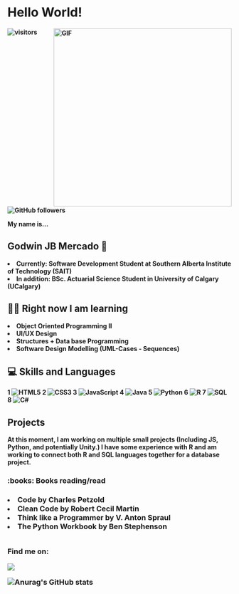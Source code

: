 <h1> <b> Hello World! </h1> 

<img align="right" alt ="GIF" src ="https://user-images.githubusercontent.com/115321545/217168401-ecc27e47-1862-4dfe-92df-564996b90d00.gif" width="400"> 
 
 ![visitors](https://visitor-badge.laobi.icu/badge?page_id=Goqwin.visitor-badge) ![GitHub followers](https://img.shields.io/github/followers/Goqwin.svg?style=social&label=Follow&maxAge=2592000)

 My name is... <h2> <b> Godwin JB Mercado 👋 </h2> 

 <li> Currently:  Software Development Student at Southern Alberta Institute of Technology (SAIT) </li>
 <li> In addition:  BSc. Actuarial Science Student in University of Calgary (UCalgary) </li>


<h2> 👨‍🎓 Right now I am learning  </h2>
 <li> Object Oriented Programming II </li>
 <li> UI/UX Design </li>
 <li> Structures + Data base Programming </li>
 <li> Software Design Modelling (UML-Cases - Sequences) </li>

<h2> 💻 Skills and Languages </h2>

1 ![HTML5](https://img.shields.io/badge/html5-%23E34F26.svg?style=for-the-badge&logo=html5&logoColor=white) 2 ![CSS3](https://img.shields.io/badge/css3-%231572B6.svg?style=for-the-badge&logo=css3&logoColor=white) 3 ![JavaScript](https://img.shields.io/badge/javascript-%23323330.svg?style=for-the-badge&logo=javascript&logoColor=%23F7DF1E) 4 ![Java](https://img.shields.io/badge/java-%23ED8B00.svg?style=for-the-badge&logo=java&logoColor=white) 5 ![Python](https://img.shields.io/badge/python-3670A0?style=for-the-badge&logo=python&logoColor=ffdd54) 6 ![R](https://img.shields.io/badge/r-%23276DC3.svg?style=for-the-badge&logo=r&logoColor=white) 7 ![SQL](https://img.shields.io/badge/Oracle-F80000?style=for-the-badge&logo=Oracle&logoColor=white) 8 ![C#](https://img.shields.io/badge/c%23-%23239120.svg?style=for-the-badge&logo=c-sharp&logoColor=white)

<h2> Projects </h2>
<p> At this moment, I am working on multiple small projects (Including JS, Python, and potentially Unity.) I have some experience with R and am working to connect both R and SQL languages together for a database project. <p>
 
 <h3> :books: Books reading/read <h3>
  <li> Code by Charles Petzold </li>
  <li> Clean Code by Robert Cecil Martin </li>
  <li> Think like a Programmer by V. Anton Spraul </li>
  <li> The Python Workbook by Ben Stephenson </li>
  <br> 
 <p> Find me on: <p>
  
 ![](https://dcbadge.vercel.app/api/shield/297559010113093644)

  
  ![Anurag's GitHub stats](https://github-readme-stats.vercel.app/api?username=Goqwin&theme=cobalt&show_icons=true)
 
 
